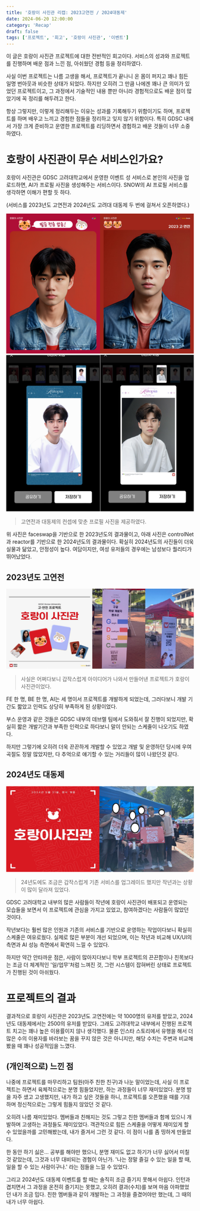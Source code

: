 ```yaml
---
title: '호랑이 사진관 리캡: 2023고연전 / 2024대동제'
date: 2024-06-20 12:00:00
category: 'Recap'
draft: false
tags: ['프로젝트', '회고', '호랑이 사진관', '이벤트']
---
```


이 글은 호랑이 사진관 프로젝트에 대한 전반적인 회고이다. 서비스의 성과와 프로젝트를 진행하며 배운 점과 느낀 점, 아쉬웠던 경험 등을 정리하였다.

사실 이번 프로젝트는 나름 고생을 해서, 프로젝트가 끝나니 온 몸이 퍼지고 꽤나 힘든 일명 번아웃과 비슷한 상태가 되었다. 하지만 오히려 그 만큼 나에겐 꽤나 큰 의미가 있었던 프로젝트이고, 그 과정에서 기술적인 내용 뿐만 아니라 경험적으로도 배운 점이 많았기에 꼭 정리를 해두려고 한다.

항상 그렇지만, 이렇게 정리해두는 이유는 성과를 기록해두기 위함이기도 하며, 프로젝트를 하며 배우고 느끼고 경험한 점들을 정리하고 잊지 않기 위함이다. 특히 GDSC 내에서 가장 크게 준비하고 운영한 프로젝트를 리딩하면서 경험하고 배운 것들이 너무 소중하였다.

# 호랑이 사진관이 무슨 서비스인가요?

호랑이 사진관은 GDSC 고려대학교에서 운영한 이벤트 성 서비스로 본인의 사진을 업로드하면, AI가 프로필 사진을 생성해주는 서비스이다. SNOW의 AI 프로필 서비스를 생각하면 이해가 편할 듯 하다.

(서비스를 2023년도 고연전과 2024년도 고려대 대동제 두 번에 걸쳐서 오픈하였다.)

![](./images/profile-2023.png)
![](./images/profile-2024.png)

> 고연전과 대동제의 컨셉에 맞춘 프로필 사진을 제공하였다.

위 사진은 faceswap을 기반으로 한 2023년도의 결과물이고, 아래 사진은 controlNet과 reactor를 기반으로 한 2024년도의 결과물이다. 확실히 2024년도의 사진들이 더욱 실물과 닮았고, 안정성이 높다. 여담이지만, 여성 유저들의 경우에는 남성보다 퀄리티가 뛰어났었다.

## 2023년도 고연전

![](./images/main-2023.png)

> 사실은 어쩌다보니 갑작스럽게 아이디어가 나와서 만들어낸 프로젝트가 호랑이 사진관이었다.

FE 한 명, BE 한 명, AI는 세 명이서 프로젝트를 개발하게 되었는데, 그러다보니 개발 기간도 짧았고 인력도 상당히 부족하게 된 상황이었다.

부스 운영과 같은 것들은 GDSC 내부의 데브렐 팀에서 도와줘서 잘 진행이 되었지만, 확실히 짧은 개발기간과 부족한 인력으로 하다보니 말이 안되는 스케줄이 나오기도 하였다.

하지만 그렇기에 오히려 더욱 끈끈하게 개발할 수 있었고 개발 및 운영하던 당시에 우여곡절도 정말 많았지만, 다 추억으로 얘기할 수 있는 거리들이 많이 나왔던것 같다.

## 2024년도 대동제

![](./images/main-2024.png)

> 24년도에도 조금은 갑작스럽게 기존 서비스를 업그레이드 했지만 작년과는 상황이 많이 달라져 있었다.

GDSC 고려대학교 내부의 많은 사람들이 작년에 호랑이 사진관이 배포되고 운영되는 모습들을 보면서 이 프로젝트에 관심을 가지고 있었고, 참여하겠다는 사람들이 많았던 것이다.

작년보다는 훨씬 많은 인원과 기존의 서비스를 기반으로 운영하는 작업이다보니 확실히 스케줄은 여유로웠다. 실제로 많은 부분이 개선 되었으며, 이는 작년과 비교해 UX/UI의 측면과 AI 성능 측면에서 확연히 느낄 수 있었다.

하지만 약간 안타까운 점은, 사람이 많아지다보니 학부 프로젝트의 끈끈함이나 친목보다는 조금 더 체계적인 '일/업무'처럼 느껴진 것, 그런 시스템이 잡혀버린 상태로 프로젝트가 진행된 것이 아쉬웠다.

# 프로젝트의 결과

결과적으로 호랑이 사진관은 2023년도 고연전에는 약 1000명의 유저를 받았고, 2024년도 대동제에서는 2500의 유저를 받았다. 그래도 고려대학교 내부에서 진행된 프로젝트 치고는 꽤나 높은 이용률이지 않나 생각했다. 물론 인스타 스토리에서 유행을 해서 더 많은 수의 이용자를 바라보는 꿈을 꾸지 않은 것은 아니지만, 해당 수치는 주변과 비교해봤을 때 꽤나 성공적임을 느꼈다.

## (개인적으로) 느낀 점

나중에 프로젝트를 마무리하고 팀원(아주 친한 친구)과 나눈 말이었는데, 사실 이 프로젝트는 하면서 육체적으로는 분명 힘들었지만, 하는 과정들이 너무 재미있었다. 분명 밤을 자주 샜고 고생했지만, 내가 하고 싶은 것들을 하니, 프로젝트를 오픈했을 때를 기대하며 정신적으로는 그렇게 힘들지 않았던 것 같다.

오히려 나름 재미있었다. 멤버들과 친해지는 것도 그렇고 친한 멤버들과 함께 있으니 개발하며 고생하는 과정들도 재미있었다. 객관적으로 힘든 스케줄을 어떻게 재미있게 할 수 있었을까를 고민해봤는데, 내가 즐겨서 그런 것 같다. 이 점이 나를 좀 띵하게 만들었다.

한 동안 하기 싫은... 공부를 해야만 했으니, 분명 재미도 없고 하기가 너무 싫어서 미칠 것 같았는데, 그것과 너무 대비되는 경험이 아닌가. '나는 정말 즐길 수 있는 일을 할 때, 일을 할 수 있는 사람이구나.' 라는 점들을 느낄 수 있었다.

그리고 2024년도 대동제 이벤트를 할 때는 솔직히 조금 즐기지 못해서 아쉽다. 인턴과 겹치면서 그 과정을 온전히 즐기지는 못했고, 오히려 결과(수치)를 보며 마음 아파했었던 내가 조금 밉다. 친한 멤버들과 같이 개발하는 그 과정을 즐겼어야만 했는데, 그 때의 내가 너무 아쉽다.

